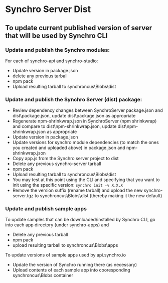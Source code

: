 ﻿# Synchro Server Dist

## To update current published version of server that will be used by Synchro CLI

### Update and publish the Synchro modules:

For each of synchro-api and synchro-studio:

* Update version in package.json
* delete any previous tarball
* npm pack
* Upload resulting tarball to synchroncus\Blobs\dist

### Update and publish the Synchro Server (dist) package:

* Review dependency changes between SynchroServer package.json and dist\package.json, update dist\package.json as appropriate
* Regenerate npm-shrinkwrap.json in SynchroServer (npm shrinkwrap) and compare to dist\npm-shrinkwrap.json, update dist\npm-shrinkwrap.json as appropriate
* Update version in package.json
* Update versions for synchro module dependencies (to match the ones you created and uploaded above) in package.json and npm-shrinkwrap.json
* Copy app.js from the Synchro server project to dist
* Delete any previous synchro-server tarball
* npm pack
* Upload resulting tarball to synchroncus\Blobs\dist
* You may test at this point using the CLI and specifying that you want to init using the specific version: `synchro init -v X.X.X`
* Remove the version suffix (rename tarball) and upload the new synchro-server.tgz to synchroncus\Blobs\dist (thereby making it the new default)

### Update and publish sample apps

To update samples that can be downloaded/installed by Synchro CLI, go into each app directory (under synchro-apps) and

* Delete any previous tarball
* npm pack
* upload resulting tarball to synchroncus\Blobs\apps

To update versions of sample apps used by api.synchro.io

* Update the version of Synchro running there (as necessary)
* Upload contents of each sample app into cooresponding synchroncus\Blobs container

